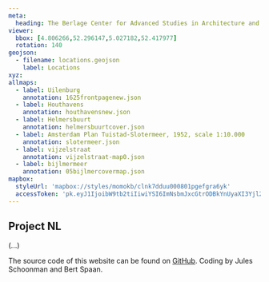 ```yaml
---
meta:
  heading: The Berlage Center for Advanced Studies in Architecture and Urban Design
viewer:
  bbox: [4.806266,52.296147,5.027182,52.417977]
  rotation: 140
geojson:
  - filename: locations.geojson
    label: Locations
xyz:
allmaps:
  - label: Uilenburg
    annotation: 1625frontpagenew.json
  - label: Houthavens
    annotation: houthavensnew.json
  - label: Helmersbuurt
    annotation: helmersbuurtcover.json
  - label: Amsterdam Plan Tuistad-Slotermeer, 1952, scale 1:10.000
    annotation: slotermeer.json
  - label: vijzelstraat
    annotation: vijzelstraat-map0.json
  - label: bijlmermeer
    annotation: 05bijlmercovermap.json
mapbox:
  styleUrl: 'mapbox://styles/momokb/clnk7dduu000801pgefgra6yk'
  accessToken: 'pk.eyJ1IjoibW9tb2tiIiwiYSI6ImNsbmJxcGtrODBkYnUyaXI3Yjl2ODR1NTkifQ.OvugAnw_FwWro66sJ7Rl5A'
---
```

## Project NL

(...)

The source code of this website can be found on [GitHub](https://github.com/theberlage/city-atlas-app). Coding by Jules Schoonman and Bert Spaan.